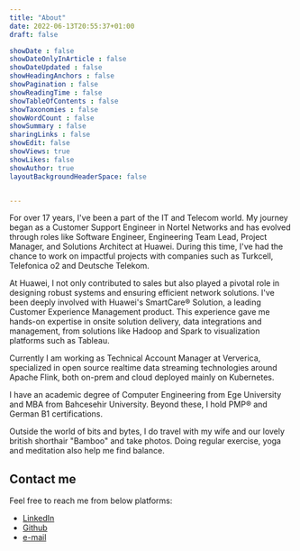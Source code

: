 ```yaml
---
title: "About"
date: 2022-06-13T20:55:37+01:00
draft: false

showDate : false
showDateOnlyInArticle : false
showDateUpdated : false
showHeadingAnchors : false
showPagination : false
showReadingTime : false
showTableOfContents : false
showTaxonomies : false 
showWordCount : false
showSummary : false
sharingLinks : false
showEdit: false
showViews: true
showLikes: false
showAuthor: true
layoutBackgroundHeaderSpace: false


---
```


For over 17 years, I've been a part of the IT and Telecom world. My journey began as a Customer Support Engineer in Nortel Networks and has evolved through roles like Software Engineer, Engineering Team Lead, Project Manager, and Solutions Architect at Huawei. During this time, I've had the chance to work on impactful projects with companies such as Turkcell, Telefonica o2 and Deutsche Telekom.

At Huawei, I not only contributed to sales but also played a pivotal role in designing robust systems and ensuring efficient network solutions. I've been deeply involved with Huawei's SmartCare® Solution, a leading Customer Experience Management product. This experience gave me hands-on expertise in onsite solution delivery, data integrations and management, from solutions like Hadoop and Spark to visualization platforms such as Tableau.

Currently I am working as Technical Account Manager at Ververica, specialized in open source realtime data streaming technologies around Apache Flink, both on-prem and cloud deployed mainly on Kubernetes.

I have an academic degree of Computer Engineering from Ege University and MBA from Bahcesehir University. Beyond these, I hold PMP® and German B1 certifications.

Outside the world of bits and bytes, I do travel with my wife and our lovely british shorthair "Bamboo" and take photos. Doing regular exercise, yoga and meditation also help me find balance.

## Contact me

Feel free to reach me from below platforms:

- [LinkedIn](https://www.linkedin.com/in/nacisimsek/)
- [Github](https://github.com/nacisimsek/)
- [e-mail](mailto:nacisimsek@gmail.com)
